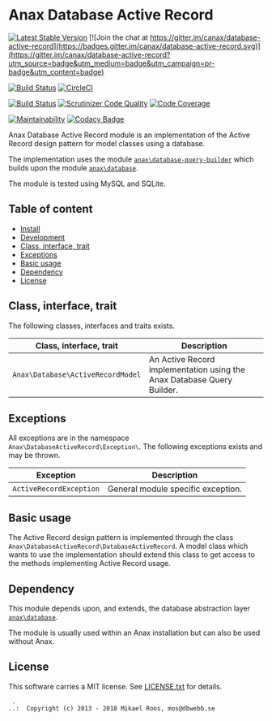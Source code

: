 Anax Database Active Record
==================================

[![Latest Stable Version](https://poser.pugx.org/anax/database-active-record/v/stable)](https://packagist.org/packages/anax/database-active-record)
[![Join the chat at https://gitter.im/canax/database-active-record](https://badges.gitter.im/canax/database-active-record.svg)](https://gitter.im/canax/database-active-record?utm_source=badge&utm_medium=badge&utm_campaign=pr-badge&utm_content=badge)

[![Build Status](https://travis-ci.org/canax/database-active-record.svg?branch=master)](https://travis-ci.org/canax/database-active-record)
[![CircleCI](https://circleci.com/gh/canax/database-active-record.svg?style=svg)](https://circleci.com/gh/canax/database-active-record)

[![Build Status](https://scrutinizer-ci.com/g/canax/database-active-record/badges/build.png?b=master)](https://scrutinizer-ci.com/g/canax/database-active-record/build-status/master)
[![Scrutinizer Code Quality](https://scrutinizer-ci.com/g/canax/database-active-record/badges/quality-score.png?b=master)](https://scrutinizer-ci.com/g/canax/database-active-record/?branch=master)
[![Code Coverage](https://scrutinizer-ci.com/g/canax/database-active-record/badges/coverage.png?b=master)](https://scrutinizer-ci.com/g/canax/database-active-record/?branch=master)

[![Maintainability](https://api.codeclimate.com/v1/badges/ab0c4d472565d95e64ff/maintainability)](https://codeclimate.com/github/canax/database-active-record/maintainability)
[![Codacy Badge](https://api.codacy.com/project/badge/Grade/6dff6044d25646e9bcaea3a333108ded)](https://www.codacy.com/app/mosbth/database-active-record?utm_source=github.com&amp;utm_medium=referral&amp;utm_content=canax/database-active-record&amp;utm_campaign=Badge_Grade)

Anax Database Active Record module is an implementation of the Active Record design pattern for model classes using a database.

The implementation uses the module [`anax\database-query-builder`](https://github.com/canax/database-query-builder) which builds upon the module [`anax\database`](https://github.com/canax/database).

The module is tested using MySQL and SQLite.



Table of content
------------------

* [Install](#Install)
* [Development](#Development)
* [Class, interface, trait](#class-interface-trait)
* [Exceptions](#exceptions)
* [Basic usage](#basic-usage)
* [Dependency](#Dependency)
* [License](#License)



Class, interface, trait
------------------

The following classes, interfaces and traits exists.

| Class, interface, trait            | Description |
|------------------------------------|-------------|
| `Anax\Database\ActiveRecordModel`  | An Active Record implementation using the Anax Database Query Builder. |



Exceptions
------------------

All exceptions are in the namespace `Anax\DatabaseActiveRecord\Exception\`. The following exceptions exists and may be thrown. 

| Exception               | Description |
|-------------------------|-------------|
| `ActiveRecordException` | General module specific exception. |



Basic usage
------------------

The Active Record design pattern is implemented through the class `Anax\DatabaseActiveRecord\DatabaseActiveRecord`. A model class which wants to use the implementation should extend this class to get access to the methods implementing Active Record usage.

<!-- Here should a basic usa case come, perhaps from the book example -->



Dependency
------------------

This module depends upon, and extends, the database abstraction layer [`anax\database`](https://github.com/canax/database).

The module is usually used within an Anax installation but can also be used without Anax.



License
------------------

This software carries a MIT license. See [LICENSE.txt](LICENSE.txt) for details.



```
 .  
..:  Copyright (c) 2013 - 2018 Mikael Roos, mos@dbwebb.se
```
